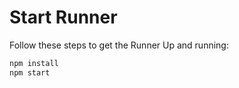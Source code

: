 # Start Runner

Follow these steps to get the Runner Up and running:

```bash
npm install
npm start
```
